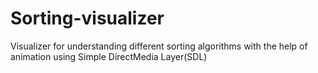 # Sorting-visualizer
Visualizer for understanding different sorting algorithms with the help of animation using Simple DirectMedia Layer(SDL)
